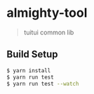 # almighty-tool

> tuitui common lib

## Build Setup

``` bash
$ yarn install
$ yarn run test
$ yarn run test --watch
```
